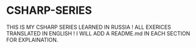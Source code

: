 # CSHARP-SERIES

THIS IS MY CSHARP  SERIES LEARNED IN RUSSIA ! ALL EXERICES TRANSLATED IN ENGLISH !
I WILL ADD A README.md IN EACH SECTION FOR EXPLAINATION.
